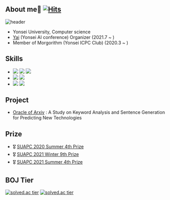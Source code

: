 ## About me👋     [![Hits](https://hits.seeyoufarm.com/api/count/incr/badge.svg?url=https%3A%2F%2Fgithub.com%2Fyjdong9697&count_bg=%2379C83D&title_bg=%23555555&icon=&icon_color=%23E7E7E7&title=hits&edge_flat=false)](https://hits.seeyoufarm.com)
![header](https://capsule-render.vercel.app/api?type=waving&color=timeGradient&height=240&section=header&text=Hi,%20I'm%20YongHoon👋&fontSize=36&animation=fadeIn&fontAlignY=36)
- Yonsei University, Computer science
- [Yai](https://www.facebook.com/yonseiAI) (Yonsei AI conference) Organizer (2021.7 ~ )
- Member of Morgorithm (Yonsei ICPC Club) (2020.3 ~ )

## Skills
- <img src="https://img.shields.io/badge/C-172B4D?style=flat&logo=C&logoColor=white"/> <img src="https://img.shields.io/badge/C++-1E88E5?style=flat&logo=C%2B%2B&logoColor=white"/> <img src="https://img.shields.io/badge/Python-3766AB?style=flat&logo=Python&logoColor=white"/>
- <img src="https://img.shields.io/badge/Pytorch-FF3232?style=flat&logo=Pytorch&logoColor=white"> <img src="https://img.shields.io/badge/Numpy-1E8449?style=flat&logo=Numpy&logoColor=white">
- <img src="https://img.shields.io/badge/Git-F05032?style=flat&logo=Git&logoColor=white"/> <img src="https://img.shields.io/badge/Mathematica-DD1100?style=flat&logo=Wolfram&logoColor=white"/>

## Project
- [Oracle of Arxiv](https://github.com/YonseiAI-NLP-Group/Oracle-of-Arxiv) : A Study on Keyword Analysis and Sentence Generation for Predicting New Technologies 

## Prize
- 🎖 [SUAPC 2020 Summer 4th Prize](https://icpc-sinchon.github.io/suapc)
- 🎖 [SUAPC 2021 Winter 9th Prize](https://icpc-sinchon.github.io/suapc)
- 🎖 [SUAPC 2021 Summer 4th Prize](https://icpc-sinchon.github.io/suapc)

## BOJ Tier
[![solved.ac tier](http://mazassumnida.wtf/api/v2/generate_badge?boj=ficy)](https://solved.ac/ficy)
[![solved.ac tier](http://mazassumnida.wtf/api/pastel/generate_badge?boj=ficy)](https://solved.ac/ficy)
